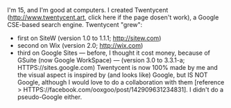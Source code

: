 I'm 15, and I'm good at computers.
I created Twentycent (http://www.twentycent.art, click here if the page dosen't work), a Google CSE-based search engine.
Twentycent "grew":
- first on SiteW (version 1.0 to 1.1.1; http://sitew.com)
- second on Wix (version 2.0; http://wix.com)
- third on Google Sites — before, I thought it cost money, because of GSuite (now Google WorkSpace) — (version 3.0
to 3.3.1-a; HTTPS://sites.google.com)
Twentycent is now 100% made by me and the visual aspect is inspired by (and looks like) Google, but IS NOT Google,
although I would love to do a collaboration with them [reference > HTTPS://facebook.com/ooxgoo/post/142909631234831]. I didn't do a pseudo-Google either.
